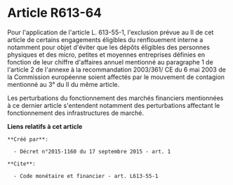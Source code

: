 # Article R613-64

Pour l'application de l'article L. 613-55-1, l'exclusion prévue au II de cet article de certains engagements éligibles du
renflouement interne a notamment pour objet d'éviter que les dépôts éligibles des personnes physiques et des micro, petites
et moyennes entreprises définies en fonction de leur chiffre d'affaires annuel mentionné au paragraphe 1 de l'article 2 de
l'annexe à la recommandation 2003/361/ CE du 6 mai 2003 de la Commission européenne soient affectés par le mouvement de
contagion mentionné au 3° du II du même article. 

Les perturbations du fonctionnement des marchés financiers mentionnées à ce dernier article s'entendent notamment des
perturbations affectant le fonctionnement des infrastructures de marché.

**Liens relatifs à cet article**

	**Créé par**:

	  - Décret n°2015-1160 du 17 septembre 2015 - art. 1

	**Cite**:

	  - Code monétaire et financier - art. L613-55-1
